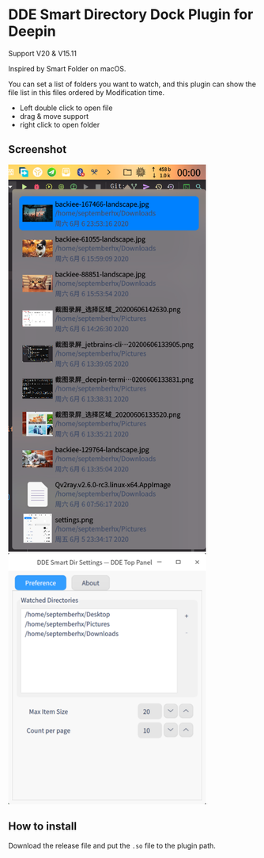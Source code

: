 # DDE Smart Directory Dock Plugin for Deepin

Support V20 & V15.11

Inspired by Smart Folder on macOS.

You can set a list of folders you want to watch, and this plugin can show the file list in this files ordered by Modification time.

* Left double click to open file
* drag & move support
* right click to open folder

## Screenshot

<img src="./screenshots/screenshot1.png" width="400px" />
<img src="./screenshots/screenshot2.png" width="400px" />


## How to install

Download the release file and put the `.so` file to the plugin path.
